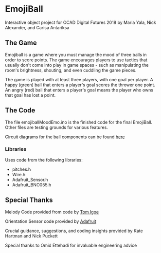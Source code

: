 # EmojiBall
Interactive object project for OCAD Digital Futures 2018
by Maria Yala, Nick Alexander, and Carisa Antariksa

## The Game
Emojiball is a game where you must manage the mood of three balls in order to score points. The game encourages players to use tactics that usually don't come into play in game spaces - such as manipulating the room's brightness, shouting, and even cuddling the game pieces.

The game is played with at least three players, with one goal per player. A happy (green) ball that enters a player's goal scores the thrower one point. An angry (red) ball that enters a player's goal means the player who owns that goal has lost a point.

## The Code
The file emojiballMoodEmo.ino is the finished code for the final EmojiBall. 
Other files are testing grounds for various features.

Circuit diagrams for the ball components can be found [here](https://drive.google.com/file/d/1YQUWh7QaF56-_6E6iHsZxhAD_fljR3Im/view?usp=sharing)

### Libraries
Uses code from the following libraries:
- pitches.h
- Wire.h
- Adafruit_Sensor.h
- Adafruit_BNO055.h

## Special Thanks

Melody Code provided from code by [Tom Igoe](http://www.arduino.cc/en/Tutorial/Tone)

Orientation Sensor code provided by [Adafruit](https://learn.adafruit.com/adafruit-bno055-absolute-orientation-sensor/arduino-code)

Crucial guidance, suggestions, and coding insights provided by Kate Hartman and Nick Puckett

Special thanks to Omid Ettehadi for invaluable engineering advice